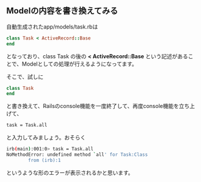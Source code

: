 ## Modelの内容を書き換えてみる

自動生成されたapp/models/task.rbは

```ruby
class Task < ActiveRecord::Base
end
```
となっており、class Task の後の **< ActiveRecord::Base** という記述があることで、Modelとしての処理が行えるようになってます。

そこで、試しに

```ruby
class Task
end
```

と書き換えて、Railsのconsole機能を一度終了して、再度console機能を立ち上げて、

```sh
task = Task.all
```

と入力してみましょう。おそらく

```sh
irb(main):001:0> task = Task.all
NoMethodError: undefined method `all' for Task:Class
        from (irb):1
```

というような形のエラーが表示されるかと思います。
